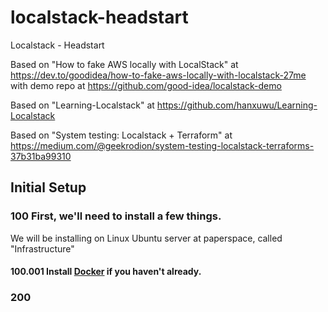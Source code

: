 # localstack-headstart
Localstack - Headstart

Based on "How to fake AWS locally with LocalStack" at https://dev.to/goodidea/how-to-fake-aws-locally-with-localstack-27me with demo repo at https://github.com/good-idea/localstack-demo

Based on "Learning-Localstack" at https://github.com/hanxuwu/Learning-Localstack

Based on "System testing: Localstack + Terraform" at https://medium.com/@geekrodion/system-testing-localstack-terraforms-37b31ba99310


## Initial Setup

### 100 First, we'll need to install a few things.

We will be installing on Linux Ubuntu server at paperspace, called "Infrastructure"

#### 100.001 Install [Docker](https://docs.docker.com/install/) if you haven't already.



### 200 
